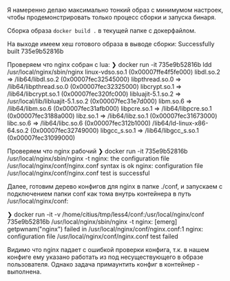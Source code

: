 Я намеренно делаю максимально тонкий образ с минимумом настроек, чтобы продемонстрировать только процесс сборки и запуска бинаря.

Сборка образа `docker build .` в текущей папке с докерфайлом.

На выходе имеем хеш готового образа в выводе сборки:
Successfully built 735e9b52816b

Проверяем что nginx собран с lua:
❯ docker run -it 735e9b52816b ldd /usr/local/nginx/sbin/nginx
	linux-vdso.so.1 (0x00007ffe4f5fe000)
	libdl.so.2 => /lib64/libdl.so.2 (0x00007fec32545000)
	libpthread.so.0 => /lib64/libpthread.so.0 (0x00007fec32325000)
	libcrypt.so.1 => /lib64/libcrypt.so.1 (0x00007fec320fc000)
	libluajit-5.1.so.2 => /usr/local/lib/libluajit-5.1.so.2 (0x00007fec31e7d000)
	libm.so.6 => /lib64/libm.so.6 (0x00007fec31afb000)
	libpcre.so.1 => /lib64/libpcre.so.1 (0x00007fec3188a000)
	libz.so.1 => /lib64/libz.so.1 (0x00007fec31673000)
	libc.so.6 => /lib64/libc.so.6 (0x00007fec312b1000)
	/lib64/ld-linux-x86-64.so.2 (0x00007fec32749000)
	libgcc_s.so.1 => /lib64/libgcc_s.so.1 (0x00007fec31099000)

Проверяем что nginx рабочий
❯ docker run -it 735e9b52816b /usr/local/nginx/sbin/nginx -t
nginx: the configuration file /usr/local/nginx/conf/nginx.conf syntax is ok
nginx: configuration file /usr/local/nginx/conf/nginx.conf test is successful

Далее, готовим дерево конфигов для nginx в папке ./conf, и запускаем с подключением папки conf как тома внутрь контейнера в путь /usr/local/nginx/conf:

❯ docker run -it -v /home/citius/tmp/less4/conf:/usr/local/nginx/conf 735e9b52816b /usr/local/nginx/sbin/nginx -t
nginx: [emerg] getpwnam("nginx") failed in /usr/local/nginx/conf/nginx.conf:1
nginx: configuration file /usr/local/nginx/conf/nginx.conf test failed

Видимо что nginx падает с ошибкой проверки конфига, т.к. в нашем конфиге ему указано работать из под несуществующего в образе пользователя.
Однако задача примаунтить конфиг в контейнер - выполнена.
